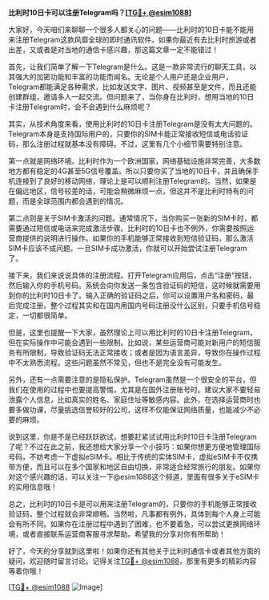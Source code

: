 **比利时10日卡可以注册Telegram吗？[[TG💪+ @esim1088](https://t.me/s/esim1088)]**

大家好，今天咱们来聊聊一个很多人都关心的问题——比利时的10日卡能不能用来注册Telegram这款风靡全球的即时通讯软件。如果你最近有去比利时旅游或者出差，又或者是对当地的通信卡感兴趣，那这篇文章一定不能错过！

首先，让我们简单了解一下Telegram是什么。这是一款非常流行的聊天工具，以其强大的加密功能和丰富的功能而闻名。无论是个人用户还是企业用户，Telegram都能满足各种需求，比如发送文字、图片、视频甚至是文件，而且还能创建群组，邀请多人一起交流。但问题来了，当你身在比利时，想用当地的10日卡注册Telegram时，会不会遇到什么麻烦呢？

其实，从技术角度来看，使用比利时的10日卡注册Telegram是没有太大问题的。Telegram本身是支持国际用户的，只要你的SIM卡能正常接收短信或电话验证码，那么注册过程就基本没有障碍。不过，这里有几个小细节需要特别注意。

第一点就是网络环境。比利时作为一个欧洲国家，网络基础设施非常完善，大多数地方都有稳定的4G甚至5G信号覆盖。所以只要你买了当地的10日卡，并且确保手机连接到了良好的移动网络，理论上是可以顺利注册Telegram的。当然，如果是在偏远地区，信号较差的话，可能会稍微麻烦一点，但这并不是比利时特有的问题，而是全球范围内都会遇到的情况。

第二点则是关于SIM卡激活的问题。通常情况下，当你购买一张新的SIM卡时，都需要通过短信或电话来完成激活步骤。比利时的10日卡也不例外，你需要按照运营商提供的说明进行操作。如果你的手机能够正常接收到短信验证码，那么激活SIM卡应该不成问题。一旦SIM卡成功激活，你就可以开始尝试注册Telegram了。

接下来，我们来说说具体的注册流程。打开Telegram应用后，点击“注册”按钮，然后输入你的手机号码。系统会向你发送一条包含验证码的短信，这时候就需要用到你的比利时10日卡了。输入正确的验证码之后，你可以设置用户名和密码，最后完成注册。整个过程其实和在国内用国内号码注册没什么区别，只要手机信号稳定，一切都很简单。

但是，这里也提醒一下大家，虽然理论上可以用比利时的10日卡注册Telegram，但在实际操作中可能会遇到一些限制。比如说，某些运营商可能对新用户的短信服务有所限制，导致验证码无法正常接收；或者是因为语言差异，导致你在操作过程中不太熟悉流程。这些问题虽然不常见，但也不是完全没有可能发生。

另外，还有一点需要注意的是隐私保护。Telegram虽然是一个很安全的平台，但我们在使用的过程中也要提高警惕，尤其是在国外注册账号时。建议大家不要轻易泄露个人信息，比如真实的姓名、家庭住址等敏感内容。此外，在选择运营商时也要多做功课，尽量挑选信誉较好的公司，这样不仅能保证网络质量，也能减少不必要的麻烦。

说到这里，你是不是已经跃跃欲试，想要赶紧试试用比利时10日卡注册Telegram了呢？不过在此之前，我还想给大家分享一个小技巧：如果你想更方便地管理国际号码，不妨考虑一下虚拟eSIM卡。相比于传统的实体SIM卡，虚拟eSIM卡不仅携带方便，而且可以在多个国家和地区自由切换，非常适合经常旅行的朋友。如果你对这个感兴趣的话，可以关注一下@esim1088这个频道，里面有很多关于eSIM卡的实用信息哦！

总之，比利时的10日卡是可以用来注册Telegram的，只要你的手机能够正常接收验证码，整个过程就会非常顺畅。当然啦，凡事都有例外，具体到每个人身上可能会有所不同。如果你在注册过程中遇到了困难，也不要着急，可以尝试更换网络环境，或者直接联系运营商客服寻求帮助。希望我的分享对你有所帮助！

好了，今天的分享就到这里啦！如果你还有其他关于比利时通信卡或者其他方面的疑问，欢迎随时留言讨论。记得关注[TG💪+ @esim1088](https://t.me/s/esim1088)，那里有更多的精彩内容等着你哦！

[[TG💪+ @esim1088](https://t.me/s/esim1088) ![Image](https://i.postimg.cc/4NQfJmqS/Snipaste-2025-05-13-00-14-12.png)]